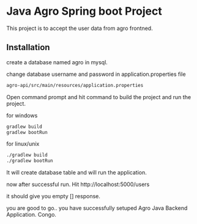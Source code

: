 # Java Agro Spring boot Project
This project is to accept the user data from agro frontned.

## Installation

create a database named agro in mysql. 

change database username and password in application.properties file


```bash
agro-api/src/main/resources/application.properties
```

Open command prompt and hit command to build the project and run the project.

for windows

```bash
gradlew build
gradlew bootRun
```
for linux/unix

```bash
./gradlew build
./gradlew bootRun
```
It will create database table and will run the application.

now after successful run. Hit http://localhost:5000/users

it should give you empty [] response. 

you are good to go.. you have successfully setuped Agro Java Backend Application. Congo. 
